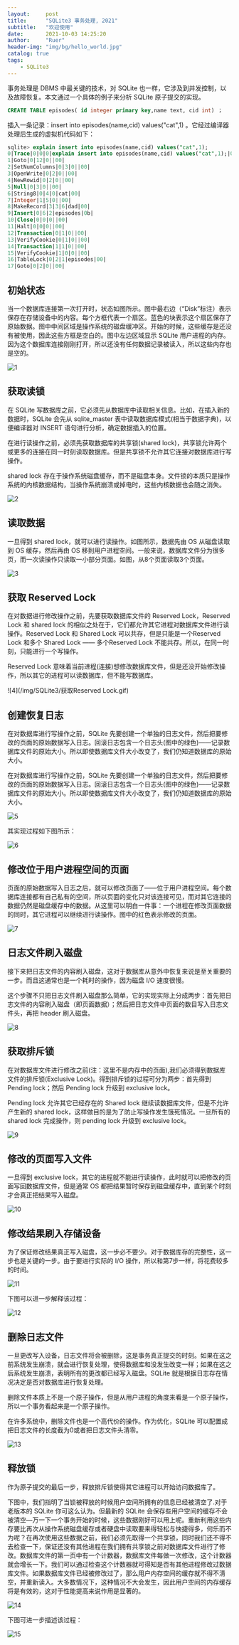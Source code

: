 ```yaml
---
layout:     post
title:      "SQLite3 事务处理, 2021"
subtitle:   "欢迎使用"
date:       2021-10-03 14:25:20
author:     "Ruer"
header-img: "img/bg/hello_world.jpg"
catalog: true
tags:
    - SQLite3
---
```


事务处理是 DBMS 中最关键的技术，对 SQLite 也一样，它涉及到并发控制，以及故障恢复。本文通过一个具体的例子来分析 SQLite 原子提交的实现。

```SQL
CREATE TABLE episodes( id integer primary key,name text, cid int) ；
```

插入一条记录：insert into episodes(name,cid) values("cat",1) 。它经过编译器处理后生成的虚拟机代码如下：

```SQL
sqlite> explain insert into episodes(name,cid) values("cat",1);
0|Trace|0|0|0|explain insert into episodes(name,cid) values("cat",1);|00|
1|Goto|0|12|0||00|
2|SetNumColumns|0|3|0||00|
3|OpenWrite|0|2|0||00|
4|NewRowid|0|2|0||00|
5|Null|0|3|0||00|
6|String8|0|4|0|cat|00|
7|Integer|1|5|0||00|
8|MakeRecord|3|3|6|dad|00|
9|Insert|0|6|2|episodes|0b|
10|Close|0|0|0||00|
11|Halt|0|0|0||00|
12|Transaction|0|1|0||00|
13|VerifyCookie|0|1|0||00|
14|Transaction|1|1|0||00|
15|VerifyCookie|1|0|0||00|
16|TableLock|0|2|1|episodes|00|
17|Goto|0|2|0||00|
```

## 初始状态

当一个数据库连接第一次打开时，状态如图所示。图中最右边（“Disk”标注）表示保存在存储设备中的内容。每个方框代表一个扇区。蓝色的块表示这个扇区保存了原始数据。图中中间区域是操作系统的磁盘缓冲区。开始的时候，这些缓存是还没有被使用，因此这些方框是空白的。图中左边区域显示 SQLite 用户进程的内存。因为这个数据库连接刚刚打开，所以还没有任何数据记录被读入，所以这些内存也是空的。

![1](/img/SQLite3/初始状态.gif)

## 获取读锁

在 SQLite 写数据库之前，它必须先从数据库中读取相关信息。比如，在插入新的数据时，SQLite 会先从 sqlite_master 表中读取数据库模式(相当于数据字典)，以便编译器对 INSERT 语句进行分析，确定数据插入的位置。

在进行读操作之前，必须先获取数据库的共享锁(shared lock)，共享锁允许两个或更多的连接在同一时刻读取数据库。但是共享锁不允许其它连接对数据库进行写操作。

shared lock 存在于操作系统磁盘缓存，而不是磁盘本身。文件锁的本质只是操作系统的内核数据结构，当操作系统崩溃或掉电时，这些内核数据也会随之消失。

![2](/img/SQLite3/获取读锁.gif)

## 读取数据

一旦得到 shared lock，就可以进行读操作。如图所示，数据先由 OS 从磁盘读取到 OS 缓存，然后再由 OS 移到用户进程空间。一般来说，数据库文件分为很多页，而一次读操作只读取一小部分页面。如图，从8个页面读取3个页面。

![3](/img/SQLite3/读取数据.gif)

## 获取 Reserved Lock

在对数据进行修改操作之前，先要获取数据库文件的 Reserved Lock，Reserved Lock 和 shared lock 的相似之处在于，它们都允许其它进程对数据库文件进行读操作。Reserved Lock 和 Shared Lock 可以共存，但是只能是一个Reserved Lock 和多个 Shared Lock —— 多个Reserved Lock 不能共存。所以，在同一时刻，只能进行一个写操作。

Reserved Lock 意味着当前进程(连接)想修改数据库文件，但是还没开始修改操作，所以其它的进程可以读数据库，但不能写数据库。

![4](/img/SQLite3/获取Reserved Lock.gif)

## 创建恢复日志

在对数据库进行写操作之前，SQLite 先要创建一个单独的日志文件，然后把要修改的页面的原始数据写入日志。回滚日志包含一个日志头(图中的绿色)——记录数据库文件的原始大小。所以即使数据库文件大小改变了，我们仍知道数据库的原始大小。

在对数据库进行写操作之前，SQLite 先要创建一个单独的日志文件，然后把要修改的页面的原始数据写入日志。回滚日志包含一个日志头(图中的绿色)——记录数据库文件的原始大小。所以即使数据库文件大小改变了，我们仍知道数据库的原始大小。

![5](/img/SQLite3/创建恢复日志.gif)

其实现过程如下图所示：

![6](/img/SQLite3/创建恢复日志2.gif)

## 修改位于用户进程空间的页面

页面的原始数据写入日志之后，就可以修改页面了——位于用户进程空间。每个数据库连接都有自己私有的空间，所以页面的变化只对该连接可见，而对其它连接的数据仍然是磁盘缓存中的数据。从这里可以明白一件事：一个进程在修改页面数据的同时，其它进程可以继续进行读操作。图中的红色表示修改的页面。

![7](/img/SQLite3/修改位于用户进程空间的页面.gif)

## 日志文件刷入磁盘

接下来把日志文件的内容刷入磁盘，这对于数据库从意外中恢复来说是至关重要的一步。而且这通常也是一个耗时的操作，因为磁盘 I/O 速度很慢。

这个步骤不只把日志文件刷入磁盘那么简单，它的实现实际上分成两步：首先把日志文件的内容刷入磁盘（即页面数据）；然后把日志文件中页面的数目写入日志文件头，再把 header 刷入磁盘。

![8](/img/SQLite3/日志文件刷入磁盘.gif)

## 获取排斥锁

在对数据库文件进行修改之前(注：这里不是内存中的页面),我们必须得到数据库文件的排斥锁(Exclusive Lock)。得到排斥锁的过程可分为两步：首先得到 Pending lock；然后 Pending lock 升级到 exclusive lock。

Pending lock 允许其它已经存在的 Shared lock 继续读数据库文件，但是不允许产生新的 shared lock，这样做目的是为了防止写操作发生饿死情况。一旦所有的 shared lock 完成操作，则 pending lock 升级到 exclusive lock。

![9](/img/SQLite3/获取排斥锁.gif)

## 修改的页面写入文件

一旦得到 exclusive lock，其它的进程就不能进行读操作，此时就可以把修改的页面写回数据库文件，但是通常 OS 都把结果暂时保存到磁盘缓存中，直到某个时刻才会真正把结果写入磁盘。

![10](/img/SQLite3/修改的页面写入文件.gif)

## 修改结果刷入存储设备

为了保证修改结果真正写入磁盘，这一步必不要少。对于数据库存的完整性，这一步也是关键的一步。由于要进行实际的 I/O 操作，所以和第7步一样，将花费较多的时间。

![11](/img/SQLite3/修改结果刷入存储设备.gif)

下图可以进一步解释该过程：

![12](/img/SQLite3/修改结果刷入存储设备2.gif)

## 删除日志文件

一旦更改写入设备，日志文件将会被删除，这是事务真正提交的时刻。如果在这之前系统发生崩溃，就会进行恢复处理，使得数据库和没发生改变一样；如果在这之后系统发生崩溃，表明所有的更改都已经写入磁盘。SQLite 就是根据日志存在情况决定是否对数据库进行恢复处理。

删除文件本质上不是一个原子操作，但是从用户进程的角度来看是一个原子操作，所以一个事务看起来是一个原子操作。

在许多系统中，删除文件也是一个高代价的操作。作为优化，SQLite 可以配置成把日志文件的长度截为0或者把日志文件头清零。

![13](/img/SQLite3/删除日志文件.gif)

## 释放锁

作为原子提交的最后一步，释放排斥锁使得其它进程可以开始访问数据库了。

下图中，我们指明了当锁被释放的时候用户空间所拥有的信息已经被清空了.对于老版本的 SQLite 你可这么认为。但最新的 SQLite 会保存些用户空间的缓存不会被清空—万一下一个事务开始的时候，这些数据刚好可以用上呢。重新利用这些内存要比再次从操作系统磁盘缓存或者硬盘中读取要来得轻松与快捷得多，何乐而不为呢？在再次使用这些数据之前，我们必须先取得一个共享锁，同时我们还不得不去检查一下，保证还没有其他进程在我们拥有共享锁之前对数据库文件进行了修改。数据库文件的第一页中有一个计数器，数据库文件每做一次修改，这个计数器就会增长一下。我们可以通过检查这个计数器就可得知是否有其他进程修改过数据库文件。如果数据库文件已经被修改过了，那么用户内存空间的缓存就不得不清空，并重新读入。大多数情况下，这种情况不大会发生，因此用户空间的内存缓存将是有效的，这对于性能提高来说作用是显著的。

![14](/img/SQLite3/释放锁.gif)

下图可进一步描述该过程：

![15](/img/SQLite3/释放锁2.gif)